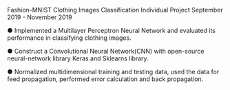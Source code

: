 
Fashion-MNIST Clothing Images Classification Individual Project September 2019 - November 2019

● Implemented a Multilayer Perceptron Neural Network and evaluated its performance in classifying clothing images.

● Construct a Convolutional Neural Network(CNN) with open-source neural-network library Keras and Sklearns library.

● Normalized multidimensional training and testing data, used the data for feed propagation, performed error calculation and back
propagation.
